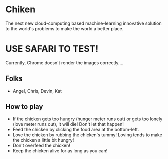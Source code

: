 # Chiken
The next new cloud-computing based machine-learning innovative solution to the world's problems to make the world a better place.

# USE SAFARI TO TEST!
Currently, Chrome doesn't render the images correctly....

## Folks
- Angel, Chris, Devin, Kat

## How to play
- If the chicken gets too hungry (hunger meter runs out) or gets too lonely (love meter runs out), it will die! Don't let that happen!
- Feed the chicken by clicking the food area at the bottom-left.
- Love the chicken by rubbing the chicken's tummy! Loving tends to make the chicken a little bit hungry!
- Don't overfeed the chicken!
- Keep the chicken alive for as long as you can!


